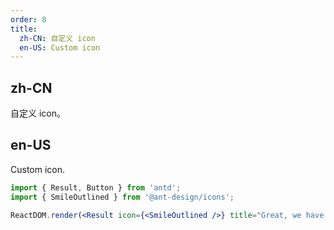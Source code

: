 ```yaml
---
order: 8
title:
  zh-CN: 自定义 icon
  en-US: Custom icon
---
```


## zh-CN

自定义 icon。

## en-US

Custom icon.

```jsx
import { Result, Button } from 'antd';
import { SmileOutlined } from '@ant-design/icons';

ReactDOM.render(<Result icon={<SmileOutlined />} title="Great, we have done all the operations!" extra={<Button type="primary">Next</Button>} />, mountNode);
```
